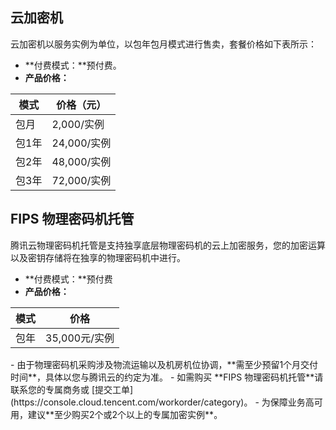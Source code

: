 
## 云加密机
云加密机以服务实例为单位，以包年包月模式进行售卖，套餐价格如下表所示：

- **付费模式：**预付费。
- **产品价格：**
<table>
<thead>
<tr>
<th>模式</th>
<th>价格（元）</th>
</tr>
</thead>
<tbody><tr>
<td>包月</td>
<td>2,000/实例</td>
</tr>
<tr>
<td>包1年</td>
<td>24,000/实例</td>
</tr>
<tr>
<td>包2年</td>
<td>48,000/实例</td>
</tr>
<tr>
<td>包3年</td>
<td>72,000/实例</td>
</tr>
</tbody></table>

## FIPS 物理密码机托管
腾讯云物理密码机托管是支持独享底层物理密码机的云上加密服务，您的加密运算以及密钥存储将在独享的物理密码机中进行。
- **付费模式：**预付费
- **产品价格：**
<table>
<thead>
<tr>
<th>模式</th>
<th>价格</th>
</tr>
</thead>
<tbody><tr>
<td>包年</td>
<td>35,000元/实例</td>
</tr>
</tbody></table>
<dx-alert infotype="notice" title="注意">
- 由于物理密码机采购涉及物流运输以及机房机位协调，**需至少预留1个月交付时间**，具体以您与腾讯云的约定为准。
- 如需购买 **FIPS 物理密码机托管**请联系您的专属商务或 [提交工单](https://console.cloud.tencent.com/workorder/category)。
- 为保障业务高可用，建议**至少购买2个或2个以上的专属加密实例**。
</dx-alert>

